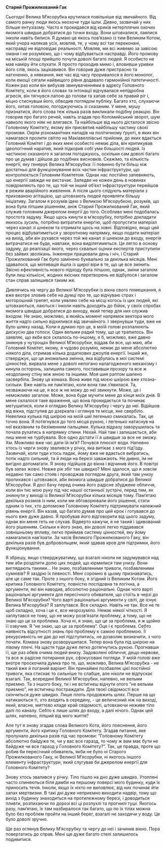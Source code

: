 **Старий Прожилкований Гак**

Сьогодні Велика М’ясорубка крутилася повільніше від звичайного. Від самого ранку люди якось неохоче туди ішли. Дивно, зазвичай у них більше ентузіазму. Часто я прокидався від криків нетерплячих охочих якомога швидше добратися до точки входу. Вони штовхалися, лаялися інколи навіть билися. Я думаю це якось пов’язано із тим Великим Котом, який учора налякав усіх, мовляв, те, у чому всі так переконані, насправді не відповідає реальності. Мовляв, ми всі живемо за завісою омани і не розуміємо, що і чому відбувається насправді. Його промову на міській площі прийшло почути доволі багато людей. Я особисто не мав наміру йти слухати. Я просто проходив мимо і, вловивши уривки його слів, якось зацікавився. Він говорив дуже пристрасно та натхненно, а нявкання, яке час від часу проривалося в його монолог, коли емоції сягали найвищого рівня додавало гармонійної патетичності. Кожен раз коли він вибухав звинуваченнями в адресу Головного Комітету, коли в його словах та інтонації відчувалася непідробна агресія, він тягнувся лапою до голови та хапав себе за правий ріг і, міцно стиснувши його, обводив поглядом публіку. Багато хто, слухаючи його, хитав головою, погоджуючись зі сказаним. У мене, мушу признатися, його слова теж кілька разів викликали подібну реакцію. Він говорив про багато речей, навіть згадав про Коломийський зворот, шум навколо якого ніяк не влягався. Та найбільше від нього дісталося звісно Головному Комітету, якому він присвятив найбільшу частину своєї промови. Окрім різноманітних нападів на політичному ґрунті, в яких він намагався пролити світло на Макіавеллівські прийоми, до яких вдається Головний Комітет і до яких мені особисто немає діла, він критикував ідеологічний наратив, який підкорив собі уми більшості людей. Із частиною сказаного я загалом погоджуюсь, оскільки сам доволі багато про це думав і дійшов до подібних висновків. Скажімо, та кількість енергії, яку генерує Велика М’ясорубка: її повинно бути більш ніж достатньо для функціонування всіх частин інфраструктури, що контролюється Головним Комітетом. Однак нас постійно запевняють, що енергії завжди не вистачає. Заледве не кожен день в новинах повідомляють про те, що той чи інший об’єкт інфраструктури перейшов в режим аварійного живлення. А після цього слідують матеріали з прихованою агітацією, що штовхають людей проявляти більшу ініціативу.
Загалом я розумів ідею з Великою М’ясорубкою, розумів, що вона була ліпшим рішенням, аніж Старий Прожилкований Гак, який служив головним джерелом енергії до того. Особливо мені подобалась простота задуму. Якщо щось кинути в м’ясорубку, потрібно докладати якихось зусиль, потрібно витратити енергію, щоб пропустити матеріал через канал зі шнеком та отримати щось на зовні. Відповідно, якщо цей процес відбуватиметься у зворотному напрямку, якщо подати матеріал на вихід, аби він рухався через той же канал зі шнеком до входу, енергія витрачатися не буде, навпаки, вона виділятиметься. Це лягло в основу задуму, до реалізації якого, через схвальні оцінки експертів приступили без зайвих зволікань. Інженери працювали день і ніч, і Старий Прожилкований Гак було замінено буквально за декілька місяців. Мені здавалося, що мотивація йшла із щирої віри в те, що це все змінить. Звісно ефективність нового підходу була ліпшою, однак, зміни загалом були лиш кількісні, жодних якісних перетворень не відбулося і загалом стан справ залишився таким же.

Дивлячись на чергу до Великої М’ясорубки із вікна свого помешкання, я вже вкотре зловив себе на думці про те, що відчуваю страх і моторошний трепет, коли уявляю себе на місці когось із цих людей, які штовхаються, лаються і інколи навіть доходять до бійок, у своїх спробах якомога швидше добратися до виходу, який тепер для них служив входом. Не знаю, можливо, в якийсь момент напрямок вектора мого життя надто сильно відхилився від звичайного. І звернувши туди, вже не було шляху назад. Коли я думаю про це, в моїй голові розпалюють дискусію два голоси. Один вельми радий тому, що це трапилось. Він заявляє, що якби все склалось по-іншому, я б, можливо, вже давно зникнув у нутрощах Великої М’ясорубки, віддав би все, що маю, аби Головний Комітет, якому, я чудово розумію, немає до мене абсолютно ніякого діла, отримав кілька додаткових джоулів енергії. Інший же, стверджує, що ця аномальна змінна, яка відбулась в мої системі цінностей, вирвала мене з доволі непогано налагодженого механізму і кинула осторонь, залишила самого, поставивши прозору та все ж нездоланну стіну між мною та іншими.
Моя шия раптом шалено засвербіла. Знову ця комаха. Вона живе під моєю шкірою вже хтозна-скільки. Вже навіть не пам’ятаю, коли вона там з’явилася. Та, незважаючи на це, я все ж не можу до неї звикнути. Може, це і неможливо загалом. Може, вона буде мучити мене до кінця моїх днів. В мене склалося таке враження, що вона прокидається та починає метушитися, коли я оглядаю Велику М’ясорубку і чергу до неї.
Відійшов від вікна, підступив до дзеркала і оглянув те місце, яке свербіло. Невелика кулька під шкірою на моїй шиї легенько смикалась. Так, це точно вона. Я потягнувся до того місця рукою, і легенько натиснув на неї вказівним та безіменним пальцями. Кулька відразу заворушилась та почала рухатись в напрямку спини. Нехай. Най там і залишається, аби лиш мене не турбувала. Все одно дістати її я швидше за все не зможу. Хм. Можливо вже час дати їй ім’я?
Почувся плюскіт води. Напевно хтось із черги знову звалився у річку, яка витікає з мого під’їзду. Зазвичай, коли туди хтось падає, йому вже не вдається вибратись, потік надто сильний, та й люди на березі заважають. Не дивно, їм не вигідно допомагати. Я знову підійшов до вікна і відчинив його. В повітрі був запах жовчі. Невже рік збіг так швидко? Мені здалося, що я зовсім недавно так само стояв і проводжав поглядом друга, який там унизу пропихався і штовхався, аби якомога швидше добратися до Великої М’ясорубки. Я досі бачу перед очима його радісне збуджене обличчя, коли він тис мою руку під час нашої останньої зустрічі, перед тим, як зникнути у виході із Великої М’ясорубки кілька місяців тому. Пам’ятаю декілька розмов із ним, коли ми обговорювали його рішення, стати одним із тих, хто допоможе Головному Комітету підтримувати належний рівень енергії. Він казав, що багато думав про цей крок і готувався до нього вже дуже давно. Я пробував його відговорити від цього задуму, однак він мене геть не слухав. Відверто кажучи, я не такий і здивований його рішенням. Скільки я його знаю, він доволі легко піддавався зовнішньому впливу, легко приймав систему цінностей, яку йому намагалися нав’язати. За часів Великого Прожилкованого Гаку, він декілька разів був добровольцем, який здавав кров для підтримки, його функціонування.

Я збрешу, якщо стверджуватиму, що взагалі ніколи не задумувався над тим аби розділити долю цих людей, що юрмилися там унизу. Вони виглядають такими… Не знаю, позбавленими тривоги, позбавленими сумнівів? Я заздрю їх певності. Мені соромно в цьому признаватись, але це саме так. Проте з іншого боку, я згідний із Великим Котом. Його критика Головного Комітету, повністю послідовна та логічна, а аргументи, які він наводив, абсолютно раціональні. Однак чого варті раціональні аргументи для пересічного обивателя, що стоїть в черзі до Великої М’ясорубки? Чого варті раціональні аргументи у світі, де існує Велика М’ясорубка?
Я заплутався. Все складно. Навіть не так. Все не те щоб складно, хоча і це є, все незрозуміло. Немає ніякої чіткості. Я заплутався не тому, що не можу розв’язати проблему, а тому, що не знаю що це за проблема. Хоча ні, я знаю, що це за проблема, я ж щойно її озвучив. Я “не знаю, що це за проблема”. Оце і є проблема. Себто наявність відсутності знань про проблему є самою проблемою. Її рекурсивність не дає до неї підступитись, не дозволяє визначити, з чого почати.
Комаха знову розворушилася. Тепер вона була під шкірою на лівому плечі. На щастя туди дуже легко дотягнутись рукою. Прогнавши її, ще раз обвів очима людей внизу. Задоволені обличчя, дещо нервове, та все ж радісне потирання рук, сфокусовані погляди. У моїй голові вже вкотре проскочила думка про те, що, можливо, Велика М’ясорубка - не такий вже й поганий варіант. Він принаймні позбавляє цієї постійної тривоги, яка стискає то сильніше то слабше, але ніколи не відпускає взагалі. Так, всередині Великої М’ясорубки, напевно, не вельми приємно. Та з іншого боку, ти і не встигнеш відчути отого “не вельми приємно”, не встигнеш постраждати. Для твоєї свідомості все скінчиться дуже швидко. Лише плоть продовжить шлях. Перше на що натикаються ті, хто входять в середину, - це величезний ніж на виході, який, власне, миттєво кладе край свідомості, штовхаючи неживе тіло далі по каналу. Себто є лише шлях до входу, а далі нічого. Однак цей шлях, напевно, ліпший від мого життя?

Але тут я знову згадав слова Великого Кота, його пояснення, його аргументи, його критику Головного Комітету. Згадав питання, яке пролунало декілька разів під час промови: “Головному Комітету абсолютно байдуже те, чи у вас все гаразд, то чому ж вам має бути не байдуже чи все гаразд у Головного Комітету?”. Так, це правда, проте що робив би пересічний обиватель, якби не було ні Старого Прожилкованого Гаку, ні Великої М’ясорубки, ні якогось іншого елементу інфраструктури, який слугував би джерелом енергії для Головного Комітету?

Знову хтось звалився у річку. Тіло пішло на дно дуже швидко. Утоплені часто спиняються біля дамби на першому поверсі мого будинку, куди їх приносить течія. Інколи, якщо їх ніхто не виловлює, від них починає йти запах мертвизни. В такі дні дуже неприємно виходити надвір, тому що вихід з будинку знаходиться на протилежному березі, і доводиться пливти, розпихаючи по дорозі всі ці розпухлі та прогнилі туші. Якогось разу, пам’ятаю, їх там назбиралося так багато, що по їх тілах можна було без проблем пройти на інший берег, взагалі не заходячи у воду. Це було доволі зручно.

Ще раз оглянув Велику М’ясорубку та чергу до неї і зачинив вікно. Пора повертатись до справ. Мені ще дуже багато стелі залишилось подивитися.




